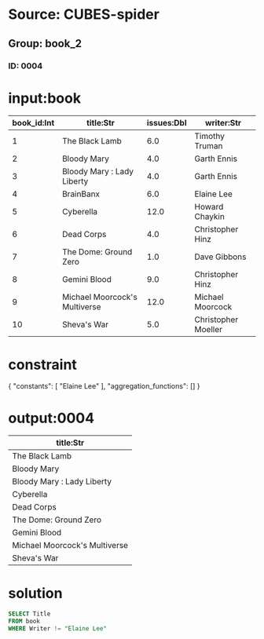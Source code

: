# Source: CUBES-spider
## Group: book_2
### ID: 0004

# input:book

| book_id:Int | title:Str | issues:Dbl | writer:Str |
|---|---|---|---|
| 1 | The Black Lamb | 6.0 | Timothy Truman |
| 2 | Bloody Mary | 4.0 | Garth Ennis |
| 3 | Bloody Mary : Lady Liberty | 4.0 | Garth Ennis |
| 4 | BrainBanx | 6.0 | Elaine Lee |
| 5 | Cyberella | 12.0 | Howard Chaykin |
| 6 | Dead Corps | 4.0 | Christopher Hinz |
| 7 | The Dome: Ground Zero | 1.0 | Dave Gibbons |
| 8 | Gemini Blood | 9.0 | Christopher Hinz |
| 9 | Michael Moorcock's Multiverse | 12.0 | Michael Moorcock |
| 10 | Sheva's War | 5.0 | Christopher Moeller |

# constraint

{
  "constants": [
    "Elaine Lee"
  ],
  "aggregation_functions": []
}

# output:0004

| title:Str |
|---|
| The Black Lamb |
| Bloody Mary |
| Bloody Mary : Lady Liberty |
| Cyberella |
| Dead Corps |
| The Dome: Ground Zero |
| Gemini Blood |
| Michael Moorcock's Multiverse |
| Sheva's War |

# solution

```sql
SELECT Title
FROM book
WHERE Writer != "Elaine Lee"
```
